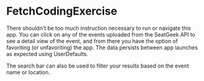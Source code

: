 # FetchCodingExercise


There shouldn't be too much instruction necessary to run or navigate this app. You can click on any of the events uploaded from the SeatGeek API to see a detail
view of the event, and from there you have the option of favoriting (or unfavoriting) the app. The data persists between app launches as expected using UserDefaults.

The search bar can also be used to filter your results based on the event name or location.

